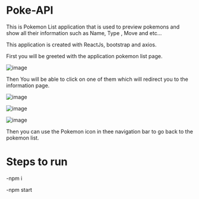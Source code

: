 # Poke-API


This is Pokemon List application that is used to preview pokemons and show all their information such as Name, Type , Move and etc...

This application is created with ReactJs, bootstrap and axios.

First you will be greeted with the application pokemon list page.

![image](https://user-images.githubusercontent.com/65343941/218517254-71a7dae2-99b9-4a80-a73c-c36c4bbc48bb.png)


Then You will be able to click on one of them which will redirect you to the information page.

![image](https://user-images.githubusercontent.com/65343941/218517750-9baeb357-bea9-4715-a1fd-462ec33f6d69.png)

![image](https://user-images.githubusercontent.com/65343941/218517806-54f5f1b4-2a5a-48ad-a736-a2b1af4899db.png)

![image](https://user-images.githubusercontent.com/65343941/218517900-e49b1711-d145-4a95-86bc-b9a84bcf6334.png)

Then you can use the Pokemon icon in thee navigation bar to go back to the pokemon list.


# Steps to run 

-npm i

-npm start
